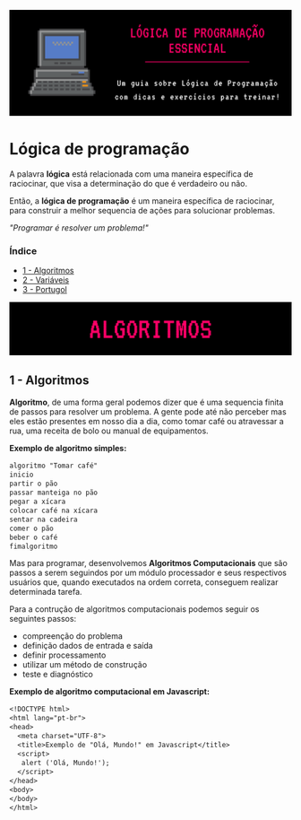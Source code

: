 ![Lógica de Programação Essencial.](img/banner.png)



# Lógica de programação

A palavra **lógica** está relacionada com uma maneira específica de raciocinar, que visa a determinação do que é verdadeiro ou não.

Então, a **lógica de programação** é um maneira específica de raciocinar, para construir a melhor sequencia de ações para solucionar problemas.

*"Programar é resolver um problema!"*

### Índice

* [1 - Algoritmos](#1---algoritmos) 
* [2 - Variáveis](#1---variáveis)
* [3 - Portugol](#3---portugol)



![Lógica de Programação Essencial.](img/algoritmo.png)

## 1 - Algoritmos

**Algoritmo**, de uma forma geral podemos dizer que é uma sequencia finita de passos para resolver um problema. A gente pode até não perceber mas eles estão presentes em nosso dia a dia, como tomar café ou atravessar a rua, uma receita de bolo ou manual de equipamentos.

**Exemplo de algoritmo simples:**
```
algoritmo "Tomar café"
inicio 
partir o pão 
passar manteiga no pão 
pegar a xícara 
colocar café na xícara 
sentar na cadeira 
comer o pão 
beber o café 
fimalgoritmo
```
Mas para programar, desenvolvemos **Algoritmos Computacionais** que são passos a serem seguindos por um módulo processador e seus respectivos usuários que, quando executados na ordem correta, conseguem realizar determinada tarefa.

Para a contrução de algoritmos computacionais podemos seguir os seguintes passos:
* compreenção do problema
* definição dados de entrada e saída
* definir processamento
* utilizar um método de construção
* teste e diagnóstico

**Exemplo de algoritmo computacional em Javascript:**
```
<!DOCTYPE html>
<html lang="pt-br">
<head>  
  <meta charset="UTF-8">
  <title>Exemplo de "Olá, Mundo!" em Javascript</title>
  <script>
   alert ('Olá, Mundo!');
  </script>
</head>
<body>
</body>
</html>
```
